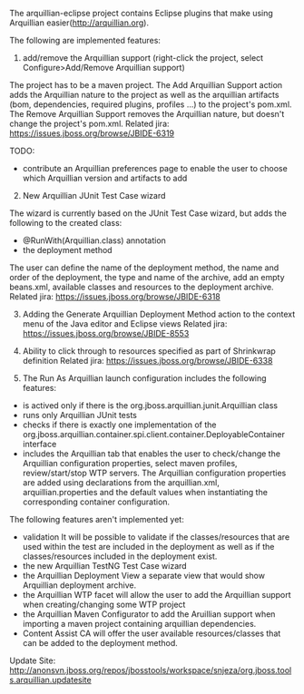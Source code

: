 The arquillian-eclipse project contains Eclipse plugins that make using Arquillian easier(http://arquillian.org).

The following are implemented features:

1) add/remove the Arquillian support (right-click the project, select Configure>Add/Remove Arquillian support)

The project has to be a maven project.
The Add Arquillian Support action adds the Arquillian nature to the project as well as the arquillian artifacts (bom, dependencies, required plugins, profiles ...) to the project's pom.xml.  
The Remove Arquillian Support removes the Arquillian nature, but doesn't change the project's pom.xml.
Related jira: https://issues.jboss.org/browse/JBIDE-6319

TODO:
- contribute an Arquillian preferences page to enable the user to choose which Arquillian version and artifacts to add

2) New Arquillian JUnit Test Case wizard

The wizard is currently based on the JUnit Test Case wizard, but adds the following to the created class:

- @RunWith(Arquillian.class) annotation
- the deployment method

The user can define the name of the deployment method, the name and order of the deployment, the type and name of the archive, add an empty beans.xml, available classes and resources to the deployment archive. 
Related jira: https://issues.jboss.org/browse/JBIDE-6318

3) Adding the Generate Arquillian Deployment Method action to the context menu of the Java editor and Eclipse views 
Related jira: https://issues.jboss.org/browse/JBIDE-8553

4) Ability to click through to resources specified as part of Shrinkwrap definition 
Related jira: https://issues.jboss.org/browse/JBIDE-6338

5) The Run As Arquillian launch configuration includes the following features:

- is actived only if there is the org.jboss.arquillian.junit.Arquillian class
- runs only Arquillian JUnit tests
- checks if there is exactly one implementation of the org.jboss.arquillian.container.spi.client.container.DeployableContainer interface
- includes the Arquillian tab that enables the user to check/change the Arquillian configuration properties, select maven profiles, review/start/stop WTP servers. The Arquillian configuration properties are added using declarations from the arquillian.xml, arquillian.properties and the default values when instantiating the corresponding container configuration.

The following features aren't implemented yet:

- validation
It will be possible to validate if the classes/resources that are used within the test are included in the deployment as well as if the classes/resources included in the deployment exist.
- the new Arquillian TestNG Test Case wizard
- the Arquillian Deployment View
a separate view that would show Arquillian deployment archive.
- the Arquillian WTP facet
will allow the user to add the Arquillian support when creating/changing some WTP project
- the Arquillian Maven Configurator
to add the Aruillian support when importing a maven project containing arquillian dependencies.
- Content Assist
CA will offer the user available resources/classes that can be added to the deployment method.

Update Site: http://anonsvn.jboss.org/repos/jbosstools/workspace/snjeza/org.jboss.tools.arquillian.updatesite
